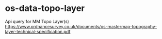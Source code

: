 # os-data-topo-layer
Api query for MM Topo Layer(s) https://www.ordnancesurvey.co.uk/documents/os-mastermap-topography-layer-technical-specification.pdf
